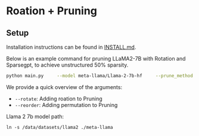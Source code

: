 # Roation + Pruning

## Setup
Installation instructions can be found in [INSTALL.md](INSTALL.md).

Below is an example command for pruning LLaMA2-7B with Rotation and Sparsegpt, to achieve unstructured 50% sparsity.
```sh
python main.py     --model meta-llama/Llama-2-7b-hf     --prune_method sparsegpt     --sparsity_ratio 0.5     --sparsity_type unstructured --rotate --reorder
```
We provide a quick overview of the arguments:  
- `--rotate`: Adding roation to Pruning
- `--reorder`: Adding permutation to Pruning

Llama 2 7b model path:
```
ln -s /data/datasets/llama2 ./meta-llama
```
